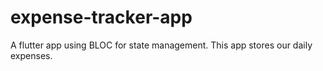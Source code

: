 # expense-tracker-app
A flutter app using BLOC for state management. This app stores our daily expenses.
